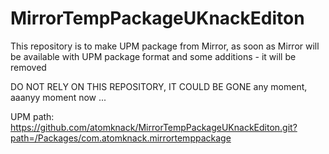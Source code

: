# MirrorTempPackageUKnackEditon
This repository is to make UPM package from Mirror, as soon as Mirror will be available with UPM package format and some additions - it will be removed

DO NOT RELY ON THIS REPOSITORY, IT COULD BE GONE any moment, aaanyy moment now ...

UPM path:
https://github.com/atomknack/MirrorTempPackageUKnackEditon.git?path=/Packages/com.atomknack.mirrortemppackage
